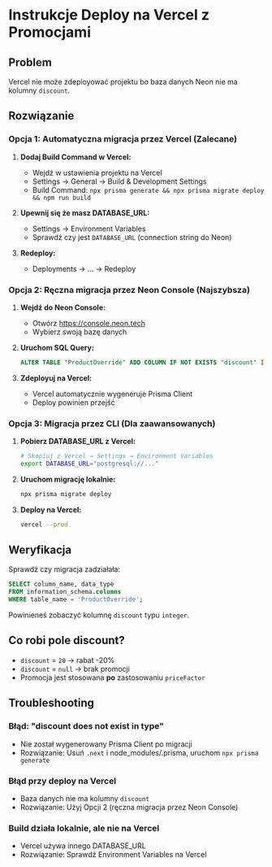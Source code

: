 # Instrukcje Deploy na Vercel z Promocjami

## Problem
Vercel nie może zdeployować projektu bo baza danych Neon nie ma kolumny `discount`.

## Rozwiązanie

### Opcja 1: Automatyczna migracja przez Vercel (Zalecane)

1. **Dodaj Build Command w Vercel:**
   - Wejdź w ustawienia projektu na Vercel
   - Settings → General → Build & Development Settings
   - Build Command: `npx prisma generate && npx prisma migrate deploy && npm run build`

2. **Upewnij się że masz DATABASE_URL:**
   - Settings → Environment Variables
   - Sprawdź czy jest `DATABASE_URL` (connection string do Neon)

3. **Redeploy:**
   - Deployments → ... → Redeploy

### Opcja 2: Ręczna migracja przez Neon Console (Najszybsza)

1. **Wejdź do Neon Console:**
   - Otwórz https://console.neon.tech
   - Wybierz swoją bazę danych

2. **Uruchom SQL Query:**
   ```sql
   ALTER TABLE "ProductOverride" ADD COLUMN IF NOT EXISTS "discount" INTEGER;
   ```

3. **Zdeployuj na Vercel:**
   - Vercel automatycznie wygeneruje Prisma Client
   - Deploy powinien przejść

### Opcja 3: Migracja przez CLI (Dla zaawansowanych)

1. **Pobierz DATABASE_URL z Vercel:**
   ```bash
   # Skopiuj z Vercel → Settings → Environment Variables
   export DATABASE_URL="postgresql://..."
   ```

2. **Uruchom migrację lokalnie:**
   ```bash
   npx prisma migrate deploy
   ```

3. **Deploy na Vercel:**
   ```bash
   vercel --prod
   ```

## Weryfikacja

Sprawdź czy migracja zadziałała:

```sql
SELECT column_name, data_type 
FROM information_schema.columns 
WHERE table_name = 'ProductOverride';
```

Powinieneś zobaczyć kolumnę `discount` typu `integer`.

## Co robi pole discount?

- `discount` = `20` → rabat -20%
- `discount` = `null` → brak promocji
- Promocja jest stosowana **po** zastosowaniu `priceFactor`

## Troubleshooting

### Błąd: "discount does not exist in type"
- Nie został wygenerowany Prisma Client po migracji
- Rozwiązanie: Usuń `.next` i node_modules/.prisma, uruchom `npx prisma generate`

### Błąd przy deploy na Vercel
- Baza danych nie ma kolumny `discount`
- Rozwiązanie: Użyj Opcji 2 (ręczna migracja przez Neon Console)

### Build działa lokalnie, ale nie na Vercel
- Vercel używa innego DATABASE_URL
- Rozwiązanie: Sprawdź Environment Variables na Vercel
